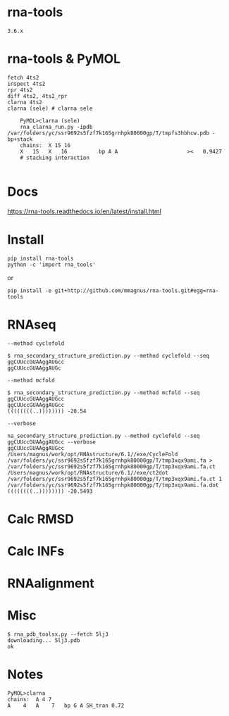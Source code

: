 # rna-tools

    3.6.x

# rna-tools & PyMOL

```
fetch 4ts2
inspect 4ts2
rpr 4ts2
diff 4ts2, 4ts2_rpr
clarna 4ts2
clarna (sele) # clarna sele

    PyMOL>clarna (sele)
    rna_clarna_run.py -ipdb /var/folders/yc/ssr9692s5fzf7k165grnhpk80000gp/T/tmpfs3hbhcw.pdb -bp+stack
    chains:  X 15 16
    X   15   X   16          bp A A                      ><   0.9427 
    # stacking interaction
    

```

# Docs

https://rna-tools.readthedocs.io/en/latest/install.html

# Install

    pip install rna-tools
    python -c 'import rna_tools'

or

    pip install -e git+http://github.com/mmagnus/rna-tools.git#egg=rna-tools

# RNAseq
`--method cyclefold`

    $ rna_secondary_structure_prediction.py --method cyclefold --seq ggCUUccGUAAggAUGcc
    ggCUUccGUAAggAUGc

`--method mcfold`

    $ rna_secondary_structure_prediction.py --method mcfold --seq ggCUUccGUAAggAUGcc
    ggCUUccGUAAggAUGcc
    ((((((((..)))))))) -20.54

`--verbose`

    na_secondary_structure_prediction.py --method cyclefold --seq ggCUUccGUAAggAUGcc --verbose
    ggCUUccGUAAggAUGcc
    /Users/magnus/work/opt/RNAstructure/6.1//exe/CycleFold /var/folders/yc/ssr9692s5fzf7k165grnhpk80000gp/T/tmp3xqx9ami.fa > /var/folders/yc/ssr9692s5fzf7k165grnhpk80000gp/T/tmp3xqx9ami.fa.ct
    /Users/magnus/work/opt/RNAstructure/6.1//exe/ct2dot /var/folders/yc/ssr9692s5fzf7k165grnhpk80000gp/T/tmp3xqx9ami.fa.ct 1 /var/folders/yc/ssr9692s5fzf7k165grnhpk80000gp/T/tmp3xqx9ami.fa.dot
    ((((((((..)))))))) -20.5493

# Calc RMSD

# Calc INFs

# RNAalignment

# Misc
    
    $ rna_pdb_toolsx.py --fetch 5lj3
    downloading... 5lj3.pdb
    ok

# Notes

```
PyMOL>clarna
chains:  A 4 7
A    4   A    7   bp G A SH_tran 0.72
```
